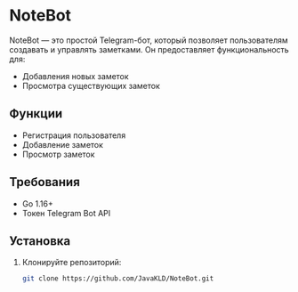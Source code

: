 # NoteBot

NoteBot — это простой Telegram-бот, который позволяет пользователям создавать и управлять заметками. Он предоставляет функциональность для:
- Добавления новых заметок
- Просмотра существующих заметок

## Функции
- Регистрация пользователя
- Добавление заметок
- Просмотр заметок

## Требования
- Go 1.16+
- Токен Telegram Bot API

## Установка
1. Клонируйте репозиторий:
   ```bash
   git clone https://github.com/JavaKLD/NoteBot.git
